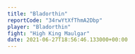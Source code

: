```yaml
---
title: "Bladorthin"
reportCode: "34rwYtXfThmA2Dbp"
player: "Bladorthin"
fight: "High King Maulgar"
date: 2021-06-27T18:56:46.133000+00:00
---
```


